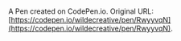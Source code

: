 # 

A Pen created on CodePen.io. Original URL: [https://codepen.io/wildecreative/pen/RwyyvqN](https://codepen.io/wildecreative/pen/RwyyvqN).

